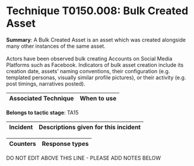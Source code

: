 # Technique T0150.008: Bulk Created Asset

**Summary**: A Bulk Created Asset is an asset which was created alongside many other instances of the same asset.<br><br>Actors have been observed bulk creating Accounts on Social Media Platforms such as Facebook. Indicators of bulk asset creation include its creation date, assets’ naming conventions, their configuration (e.g. templated personas, visually similar profile pictures), or their activity (e.g. post timings, narratives posted).


| Associated Technique | When to use |
| --------- | ------------------------- |


**Belongs to tactic stage**: TA15


| Incident | Descriptions given for this incident |
| -------- | -------------------- |



| Counters | Response types |
| -------- | -------------- |


DO NOT EDIT ABOVE THIS LINE - PLEASE ADD NOTES BELOW